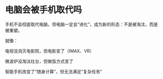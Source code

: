 # 电脑会被手机取代吗

手机不会彻底取代电脑，但电脑一定会“进化”，成为新的形态：不是被淘汰，而是被重塑。

就像：

电视没消灭电影院，但电影变了（IMAX、VR）

微波炉没淘汰灶台，但做饭方式变了

智能手机改变了“随身计算”，但无法满足“复杂任务”

